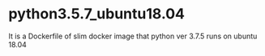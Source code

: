 # python3.5.7_ubuntu18.04
 It is a Dockerfile of slim docker image that python ver 3.7.5 runs on ubuntu 18.04
